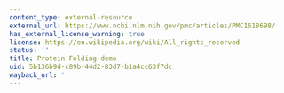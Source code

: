 ```yaml
---
content_type: external-resource
external_url: https://www.ncbi.nlm.nih.gov/pmc/articles/PMC1618698/
has_external_license_warning: true
license: https://en.wikipedia.org/wiki/All_rights_reserved
status: ''
title: Protein Folding demo
uid: 5b136b9d-c89b-44d2-83d7-b1a4cc63f7dc
wayback_url: ''
---
```

